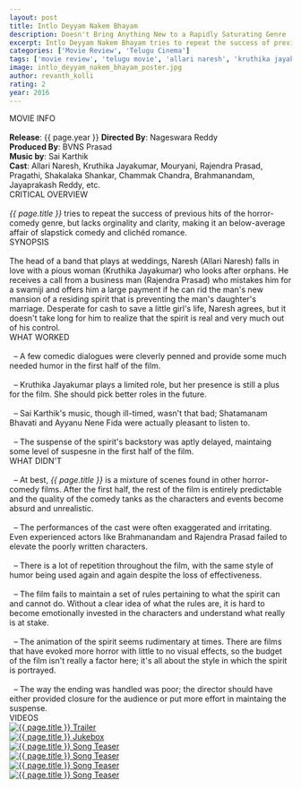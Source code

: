 ```yaml
---
layout: post
title: Intlo Deyyam Nakem Bhayam
description: Doesn't Bring Anything New to a Rapidly Saturating Genre
excerpt: Intlo Deyyam Nakem Bhayam tries to repeat the success of previous hits of the horror-comedy genre, but lacks orginality and clarity, making it an average affair of slapstick comedy and clich&eacute;d romance.
categories: ['Movie Review', 'Telugu Cinema']
tags: ['movie review', 'telugu movie', 'allari naresh', 'kruthika jayakumar', 'mouryani', 'rajendra prasad', 'shakalaka shankar', 'pragathi','chammak chandra', 'brahmanandam', 'jayaprakash reddy', 'nageswara reddy', 'bvns prasad', 'sai karthik', 'dasaradhi sivendra']
image: intlo_deyyam_nakem_bhayam_poster.jpg
author: revanth_kolli
rating: 2
year: 2016
---
```


<div class="block block-dark block-lg block-first">
    <div class="block-title">MOVIE INFO</div>
    <br>
    <b>Release</b>: {{ page.year }}
    <b>Directed By</b>: Nageswara Reddy
    <br><b>Produced By</b>: BVNS Prasad
    <br><b>Music by</b>: Sai Karthik
    <br><b>Cast</b>: Allari Naresh, Kruthika Jayakumar, Mouryani, Rajendra Prasad, Pragathi, Shakalaka Shankar, Chammak Chandra, Brahmanandam, Jayaprakash Reddy, etc.
</div>
<div class="block">
    <div class="block-title">CRITICAL OVERVIEW</div>
    <br>
     <i>{{ page.title }}</i> tries to repeat the success of previous hits of the horror-comedy genre, but lacks orginality and clarity, making it an below-average affair of slapstick comedy and clich&eacute;d romance.
</div>
<div class="block">
    <div class="block-title">SYNOPSIS</div>
    <br>
    The head of a band that plays at weddings, Naresh (Allari Naresh) falls in love with a pious woman (Kruthika Jayakumar) who looks after orphans. He receives a call from a business man (Rajendra Prasad) who mistakes him for a swamiji and offers him a large payment if he can rid the man's new mansion of a residing spirit that is preventing the man's daughter's marriage. Desperate for cash to save a little girl's life, Naresh agrees, but it doesn't take long for him to realize that the spirit is real and very much out of his control.
</div>
<div class="block">
    <div class="block-title">WHAT WORKED</div>
    <br>&nbsp; &ndash; A few comedic dialogues were cleverly penned and provide some much needed humor in the first half of the film.
    <br><br>&nbsp; &ndash; Kruthika Jayakumar plays a limited role, but her presence is still a plus for the film. She should pick better roles in the future.
    <br><br>&nbsp; &ndash; Sai Karthik's music, though ill-timed, wasn't that bad; Shatamanam Bhavati and Ayyanu Nene Fida were actually pleasant to listen to.
    <br><br>&nbsp; &ndash; The suspense of the spirit's backstory was aptly delayed, maintaing some level of suspesne in the first half of the film.  
</div>
<div class="block">
    <div class="block-title">WHAT DIDN'T</div>
    <br>&nbsp; &ndash; At best, <i>{{ page.title }}</i> is a mixture of scenes found in other horror-comedy films. After the first half, the rest of the film is entirely predictable and the quality of the comedy tanks as the characters and events become absurd and unrealistic. 
    <br><br>&nbsp; &ndash; The performances of the cast were often exaggerated and irritating. Even experienced actors like Brahmanandam and Rajendra Prasad failed to elevate the poorly written characters.
    <br><br>&nbsp; &ndash; There is a lot of repetition throughout the film, with the same style of humor being used again and again despite the loss of effectiveness.
    <br><br>&nbsp; &ndash; The film fails to maintain a set of rules pertaining to what the spirit can and cannot do. Without a clear idea of what the rules are, it is hard to become emotionally invested in the characters and understand what really is at stake. 
    <br><br>&nbsp; &ndash; The animation of the spirit seems rudimentary at times. There are films that have evoked more horror with little to no visual effects, so the budget of the film isn't really a factor here; it's all about the style in which the spirit is portrayed. 
    <br><br>&nbsp; &ndash; The way the ending was handled was poor; the director should have either provided closure for the audience or put more effort in maintaing the suspense. 
</div>
<div class="block">
    <div class="block-title">VIDEOS</div>
    <div class="video-row">
        <a href="javascript:void(0);" onclick="watch('https://www.youtube.com/embed/3thkmb4duZk')"><div class="video-img"><img src="https://i.ytimg.com/vi/3thkmb4duZk/hqdefault.jpg?custom=true&w=336&h=188&stc=true&jpg444=true&jpgq=90&sp=68&sigh=k3rEmJvKeKR7VBIo2B6toT4_MA4" alt="{{ page.title }} Trailer"/></div></a>
        <a href="javascript:void(0);" onclick="watch('https://www.youtube.com/embed/4UHE3yeQ3dA')"><div class="video-img"><img src="https://i.ytimg.com/vi/4UHE3yeQ3dA/hqdefault.jpg?custom=true&w=336&h=188&stc=true&jpg444=true&jpgq=90&sp=68&sigh=ZIMZ-QFDt5PRP5ruLWoEEZHHdRE" alt="{{ page.title }} Jukebox"/></div></a>
        <a href="javascript:void(0);" onclick="watch('https://www.youtube.com/embed/i94Tt1VyHEg')"><div class="video-img"><img src="https://i.ytimg.com/vi/i94Tt1VyHEg/hqdefault.jpg?custom=true&w=336&h=188&stc=true&jpg444=true&jpgq=90&sp=68&sigh=Ma6dcEevAd8Ddc44lBSKO9F2vbU" alt="{{ page.title }} Song Teaser"/></div></a>
        <a href="javascript:void(0);" onclick="watch('https://www.youtube.com/embed/oNGqdwEjJPk')"><div class="video-img"><img src="https://i.ytimg.com/vi/oNGqdwEjJPk/hqdefault.jpg?custom=true&w=336&h=188&stc=true&jpg444=true&jpgq=90&sp=68&sigh=QB2hWIb97agd5OiGBTHKSyiZ6ZE" alt="{{ page.title }} Song Teaser"/></div></a>
        <a href="javascript:void(0);" onclick="watch('https://www.youtube.com/embed/ZflRbhsaucA')"><div class="video-img"><img src="https://i.ytimg.com/vi/ZflRbhsaucA/hqdefault.jpg?custom=true&w=336&h=188&stc=true&jpg444=true&jpgq=90&sp=68&sigh=xhikncpP7OQ5bkWMTrJTYXNewCY" alt="{{ page.title }} Song Teaser"/></div></a>
        <a href="javascript:void(0);" onclick="watch('https://www.youtube.com/embed/YF07Ow_34tY')"><div class="video-img"><img src="https://i.ytimg.com/vi/YF07Ow_34tY/hqdefault.jpg?custom=true&w=336&h=188&stc=true&jpg444=true&jpgq=90&sp=68&sigh=Y41P9oCLedgERY89f233MMc10Cg" alt="{{ page.title }} Song Teaser"/></div></a>
    </div>
</div>
